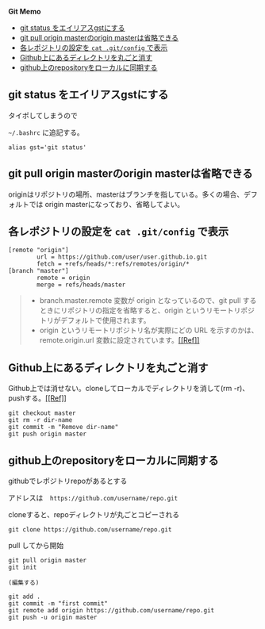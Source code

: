 **Git Memo**

- [git status をエイリアスgstにする](#git-status-をエイリアスgstにする)
- [git pull origin masterのorigin masterは省略できる](#git-pull-origin-masterのorigin-masterは省略できる)
- [各レポジトリの設定を `cat .git/config` で表示](#各レポジトリの設定を-cat-gitconfig-で表示)
- [Github上にあるディレクトリを丸ごと消す](#github上にあるディレクトリを丸ごと消す)
- [github上のrepositoryをローカルに同期する](#github上のrepositoryをローカルに同期する)

## git status をエイリアスgstにする

タイポしてしまうので

`~/.bashrc` に追記する。

```
alias gst='git status'
```

## git pull origin masterのorigin masterは省略できる

originはリポジトリの場所、masterはブランチを指している。多くの場合、デフォルトでは origin masterになっており、省略してよい。


## 各レポジトリの設定を `cat .git/config` で表示

```
[remote "origin"]
        url = https://github.com/user/user.github.io.git
        fetch = +refs/heads/*:refs/remotes/origin/*
[branch "master"]
        remote = origin
        merge = refs/heads/master
```

> * branch.master.remote 変数が origin となっているので、git pull するときにリポジトリの指定を省略すると、origin というリモートリポジトリがデフォルトで使用されます。
> * origin というリモートリポジトリ名が実際にどの URL を示すのかは、remote.origin.url 変数に設定されています。[[[Ref]]](https://maku77.github.io/git/other/remote-complement.html)


## Github上にあるディレクトリを丸ごと消す

Github上では消せない。cloneしてローカルでディレクトリを消して(rm -r)、pushする。[[[Ref]]](https://github.community/t5/How-to-use-Git-and-GitHub/How-to-delete-multiples-files-in-Github/td-p/4623)

```
git checkout master
git rm -r dir-name
git commit -m "Remove dir-name"
git push origin master
```


## github上のrepositoryをローカルに同期する

githubでレポジトリrepoがあるとする

アドレスは　`https://github.com/username/repo.git`

cloneすると、repoディレクトリが丸ごとコピーされる

`git clone https://github.com/username/repo.git`

pull してから開始

```
git pull origin master
git init

(編集する)

git add .
git commit -m "first commit"
git remote add origin https://github.com/username/repo.git
git push -u origin master
```
